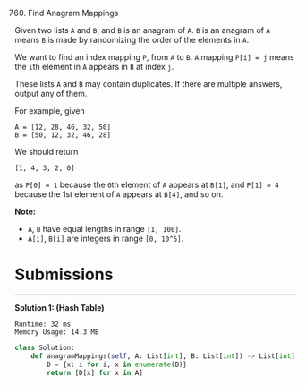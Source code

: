 760. Find Anagram Mappings

Given two lists `A` and `B`, and `B` is an anagram of `A`. `B` is an anagram of `A` means `B` is made by randomizing the order of the elements in `A`.

We want to find an index mapping `P`, from `A` to `B`. `A` mapping `P[i] = j` means the `i`th element in `A` appears in `B` at index `j`.

These lists `A` and `B` may contain duplicates. If there are multiple answers, output any of them.

For example, given

```
A = [12, 28, 46, 32, 50]
B = [50, 12, 32, 46, 28]
```

We should return

`[1, 4, 3, 2, 0]`

as `P[0] = 1` because the `0`th element of `A` appears at `B[1]`, and `P[1] = 4` because the 1st element of `A` appears at `B[4]`, and so on.

**Note:**

* `A`, `B` have equal lengths in range `[1, 100]`.
* `A[i]`, `B[i]` are integers in range `[0, 10^5]`.

# Submissions
---
**Solution 1: (Hash Table)**
```
Runtime: 32 ms
Memory Usage: 14.3 MB
```
```python
class Solution:
    def anagramMappings(self, A: List[int], B: List[int]) -> List[int]:
        D = {x: i for i, x in enumerate(B)}
        return [D[x] for x in A]
```
